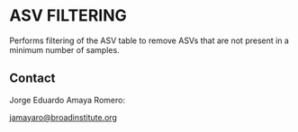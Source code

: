 # ASV FILTERING

Performs filtering of the ASV table to remove ASVs that are not present in a minimum number of samples.

## Contact

Jorge Eduardo Amaya Romero:

jamayaro@broadinstitute.org

